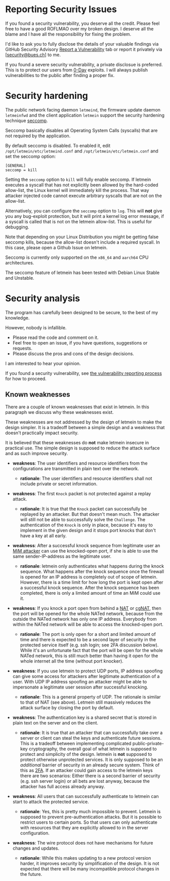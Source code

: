 # Reporting Security Issues

If you found a security vulnerability, you deserve all the credit.
Please feel free to have a good ROFLMAO over my broken design.
I deserve all the blame and I have all the responsibility for fixing the problem.

I'd like to ask you to fully disclose the details of your valuable findings via GitHub Security Advisory [Report a Vulnerability](https://github.com/mbuesch/letmein/security/advisories/new) tab or report it privately via [security@bues.ch] to me.

If you found a severe security vulnerability, a private disclosue is preferred.
This is to protect our users from [0-Day](https://en.wikipedia.org/wiki/Zero-day_vulnerability) exploits.
I will always publish vulnerabilities to the public after finding a proper fix.

# Security hardening

The public network facing daemon `letmeind`, the firmware update daemon `letmeinfwd` and the client application `letmein` support the security hardening technique [seccomp](https://en.wikipedia.org/wiki/Seccomp).

Seccomp basically disables all Operating System Calls (syscalls) that are not required by the application.

By default seccomp is disabled.
To enabled it, edit `/opt/letmein/etc/letmeind.conf` and `/opt/letmein/etc/letmein.conf` and set the seccomp option:

```
[GENERAL]
seccomp = kill
```

Setting the `seccomp` option to `kill` will fully enable seccomp.
If letmein executes a syscall that has not explicitly been allowed by the hard-coded allow-list, the Linux kernel will immediately kill the process.
That way attacker injected code cannot execute arbitrary syscalls that are not on the allow-list.

Alternatively, you can configure the `seccomp` option to `log`.
This will **not** give you any bug-exploit protection, but it will print a kernel log error message, if a syscall is called that is not on the letmein allow-list.
This is useful for debugging.

Note that depending on your Linux Distribution you might be getting false seccomp kills, because the allow-list doesn't include a required syscall.
In this case, please open a Github Issue on letmein.

Seccomp is currently only supported on the `x86_64` and `aarch64` CPU architectures.

The seccomp feature of letmein has been tested with Debian Linux Stable and Unstable.

# Security analysis

The program has carefully been designed to be secure, to the best of my knowledge.

However, nobody is infallible.

- Please read the code and comment on it.
- Feel free to open an issue, if you have questions, suggestions or requests.
- Please discuss the pros and cons of the design decisions.

I am interested to hear your opinion.

If you found a security vulnerability, see [the vulnerability reporting process](SECURITY.md) for how to proceed.

## Known weaknesses

There are a couple of known weaknesses that exist in letmein.
In this paragraph we discuss why these weaknesses exist.

These weaknesses are not addressed by the design of letmein to make the design simpler.
It is a tradeoff between a simple design and a weakness that doesn't practically impact security.

It is believed that these weaknesses do **not** make letmein insecure in practical use.
The simple design is supposed to reduce the attack surface and as such improve security.

- **weakness**: The user identifiers and resource identifiers from the configurations are transmitted in plain text over the network.
  - **rationale**: The user identifiers and resource identifiers shall not include private or secret information.

- **weakness**: The first `Knock` packet is not protected against a replay attack.
  - **rationale**: It is true that the `Knock` packet can successfully be replayed by an attacker.
  But that doesn't mean much.
  The attacker will still not be able to successfully solve the `Challenge`.
  The authentication of the `Knock` is only in place, because it's easy to implement in the given design and it stops port knocks that don't have a key at all early.

- **weakness**: After a successful knock sequence from legitimate user an [MiM attacker](https://en.wikipedia.org/wiki/Man-in-the-middle_attack) can use the knocked-open port, if she is able to use the same sender-IP-address as the legitimate user.
  - **rationale**: letmein only authenticates what happens during the knock sequence.
  What happens after the knock sequence once the firewall is opened for an IP address is completely out of scope of letmein.
  However, there is a time limit for how long the port is kept open after a successful knock sequence.
  After the knock sequence has been completed, there is only a limited amount of time an MiM could use it.

- **weakness**: If you knock a port open from behind a [NAT](https://en.wikipedia.org/wiki/Network_address_translation) or [cgNAT](https://en.wikipedia.org/wiki/Carrier-grade_NAT), then the port will be opened for the whole NATed network, because from the outside the NATed network has only one IP address.
  Everybody from within the NATed network will be able to access the knocked-open port.
  - **rationale**: The port is only open for a short and limited amount of time and there is expected to be a second layer of security in the protected service itself (e.g. ssh login; see 2FA discussion below).
  While it's an unfortunate fact that the port will be open for the whole NATed network, this is still much better than having it open for the whole internet all the time (without port knocker).

- **weakness**: If you use letmein to protect UDP ports, IP address spoofing can give some access for attackers after legitimate authentication of a user. With UDP IP address spoofing an attacker might be able to impersonate a legitimate user session after successful knocking.
  - **rationale**: This is a general property of UDP. The rationale is similar to that of NAT (see above). Letmein still massively reduces the attack surface by closing the port by default.

- **weakness**: The authentication key is a shared secret that is stored in plain text on the server and on the client.
  - **rationale**: It is true that an attacker that can successfully take over a server or client can steal the keys and authenticate future sessions.
  This is a tradeoff between implementing complicated public-private-key cryptography, the overall goal of what letmein is supposed to protect and simplicity of the design.
  letmein is **not** supposed to protect otherwise unprotected services.
  It is only supposed to be an *additional* barrier of security in an already secure system.
  Think of this as [2FA](https://en.wikipedia.org/wiki/Multi-factor_authentication).
  If an attacker could gain access to the letmein keys there are two scenarios:
  Either there is a second barrier of security (e.g. ssh server login) or all bets are lost anyway, because the attacker has full access already anyway.

- **weakness**: All users that can successfully authenticate to letmein can start to attack the protected service.
  - **rationale**: Yes, this is pretty much impossible to prevent.
  Letmein is supposed to prevent pre-authentication attacks.
  But it is possible to restrict users to certain ports.
  So that users can only authenticate with resources that they are explicitly allowed to in the server configuration.

- **weakness**: The wire protocol does not have mechanisms for future changes and updates.
  - **rationale**: While this makes updating to a new protocol version harder, it improves security by simplification of the design.
  It is not expected that there will be many incompatible protocol changes in the future.
